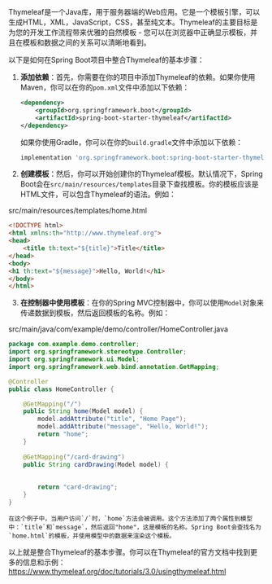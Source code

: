 Thymeleaf是一个Java库，用于服务器端的Web应用。它是一个模板引擎，可以生成HTML，XML，JavaScript，CSS，甚至纯文本。Thymeleaf的主要目标是为您的开发工作流程带来优雅的自然模板 - 您可以在浏览器中正确显示模板，并且在模板和数据之间的关系可以清晰地看到。

以下是如何在Spring Boot项目中整合Thymeleaf的基本步骤：

1. **添加依赖**：首先，你需要在你的项目中添加Thymeleaf的依赖。如果你使用Maven，你可以在你的`pom.xml`文件中添加以下依赖：

    ```xml
    <dependency>
        <groupId>org.springframework.boot</groupId>
        <artifactId>spring-boot-starter-thymeleaf</artifactId>
    </dependency>
    ```

    如果你使用Gradle，你可以在你的`build.gradle`文件中添加以下依赖：

    ```groovy
    implementation 'org.springframework.boot:spring-boot-starter-thymeleaf'
    ```

2. **创建模板**：然后，你可以开始创建你的Thymeleaf模板。默认情况下，Spring Boot会在`src/main/resources/templates`目录下查找模板。你的模板应该是HTML文件，可以包含Thymeleaf的语法。例如：

src/main/resources/templates/home.html
```html
<!DOCTYPE html>
<html xmlns:th="http://www.thymeleaf.org">
<head>
    <title th:text="${title}">Title</title>
</head>
<body>
<h1 th:text="${message}">Hello, World!</h1>
</body>
</html>
```

3. **在控制器中使用模板**：在你的Spring MVC控制器中，你可以使用`Model`对象来传递数据到模板，然后返回模板的名称。例如：


src/main/java/com/example/demo/controller/HomeController.java
```java
package com.example.demo.controller;
import org.springframework.stereotype.Controller;
import org.springframework.ui.Model;
import org.springframework.web.bind.annotation.GetMapping;

@Controller
public class HomeController {

    @GetMapping("/")
    public String home(Model model) {
        model.addAttribute("title", "Home Page");
        model.addAttribute("message", "Hello, World!");
        return "home";
    }
    
    @GetMapping("/card-drawing")
    public String cardDrawing(Model model) {
        
        
        return "card-drawing";
    }
}
```

    在这个例子中，当用户访问`/`时，`home`方法会被调用。这个方法添加了两个属性到模型中：`title`和`message`，然后返回"home"，这是模板的名称。Spring Boot会查找名为`home.html`的模板，并使用模型中的数据来渲染这个模板。

以上就是整合Thymeleaf的基本步骤。你可以在Thymeleaf的官方文档中找到更多的信息和示例：https://www.thymeleaf.org/doc/tutorials/3.0/usingthymeleaf.html